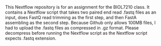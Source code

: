 This Nextflow repository is for an assignment for the BIOL7210 class. It contains a Nextflow script that takes two paired end read .fastq files as an input, does FastQ read trimming as the first step, and then FastA assembling as the second step. Because Github only allows 100MB files, I had to upload the .fastq files as compressed in .gz format. Please decompress before running the Nextflow script as the Nextflow script expects .fastq extension.